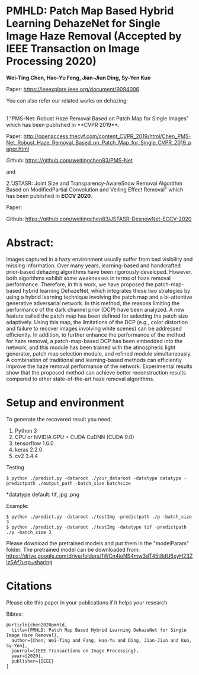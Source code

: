 # PMHLD: Patch Map Based Hybrid Learning DehazeNet for Single Image Haze Removal (Accepted by IEEE Transaction on Image Processing 2020)

**Wei-Ting Chen, Hao-Yu Feng, Jian-Jiun Ding, Sy-Yen Kuo**

Paper:
https://ieeexplore.ieee.org/document/9094006



You can also refer our related works on dehazing:

<br>
1."PMS-Net: Robust Haze Removal Based on Patch Map for Single Images" which has been published in **CVPR 2019**.

Paper:
http://openaccess.thecvf.com/content_CVPR_2019/html/Chen_PMS-Net_Robust_Haze_Removal_Based_on_Patch_Map_for_Single_CVPR_2019_paper.html

Github:
https://github.com/weitingchen83/PMS-Net

and

2."JSTASR: Joint Size and Transparency-AwareSnow Removal Algorithm Based on ModifiedPartial Convolution and Veiling Effect Removal" which has been published in **ECCV 2020**.

Paper: 

Github: https://github.com/weitingchen83/JSTASR-DesnowNet-ECCV-2020

# Abstract:

Images captured in a hazy environment usually suffer from bad visibility and missing information. Over many years, learning-based and handcrafted prior-based dehazing algorithms have been rigorously developed. However, both algorithms exhibit some weaknesses in terms of haze removal performance. Therefore, in this work, we have proposed the patch-map-based hybrid learning DehazeNet, which integrates these two strategies by using a hybrid learning technique involving the patch map and a bi-attentive generative adversarial network. In this method, the reasons limiting the performance of the dark channel prior (DCP) have been analyzed. A new feature called the patch map has been defined for selecting the patch size adaptively. Using this map, the limitations of the DCP (e.g., color distortion and failure to recover images involving white scenes) can be addressed efficiently. In addition, to further enhance the performance of the method for haze removal, a patch-map-based DCP has been embedded into the network, and this module has been trained with the atmospheric light generator, patch map selection module, and refined module simultaneously. A combination of traditional and learning-based methods can efficiently improve the haze removal performance of the network. Experimental results show that the proposed method can achieve better reconstruction results compared to other state-of-the-art haze removal algorithms.


# Setup and environment

To generate the recovered result you need:

1. Python 3 
2. CPU or NVIDIA GPU + CUDA CuDNN (CUDA 9.0)
3. tensorflow 1.6.0
4. keras 2.2.0
5. cv2 3.4.4

Testing

```
$ python ./predict.py -dataroot ./your_dataroot -datatype datatype -predictpath ./output_path -batch_size batchsize
```

*datatype default: tif, jpg ,png

Example:

```
$ python ./predict.py -dataroot ./testImg -predictpath ./p -batch_size 3
$ python ./predict.py -dataroot ./testImg -datatype tif -predictpath ./p -batch_size 3
```

Please download the pretrained models and put them in the "modelParam" folder.
The pretrained model can be downloaded from: https://drive.google.com/drive/folders/1WCn4ioNS4mw3dT45t8dU6xyH23ZlzSAf?usp=sharing



# Citations
Please cite this paper in your publications if it helps your research.  

Bibtex:
```
@article{chen2020pmhld,
  title={PMHLD: Patch Map Based Hybrid Learning DehazeNet for Single Image Haze Removal},
  author={Chen, Wei-Ting and Fang, Hao-Yu and Ding, Jian-Jiun and Kuo, Sy-Yen},
  journal={IEEE Transactions on Image Processing},
  year={2020},
  publisher={IEEE}
}

```
